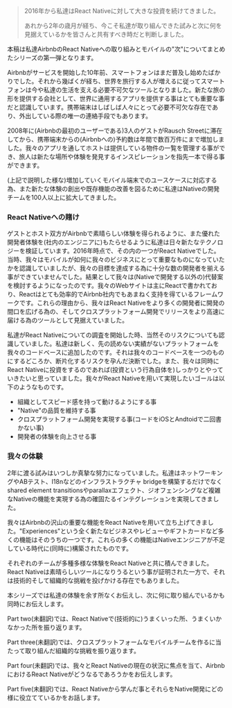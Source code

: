 > 2016年から私達はReact Nativeに対して大きな投資を続けてきました。
>
> あれから2年の歳月が経ち、今こそ私達が取り組んできた試みと次に何を見据えているかを皆さんと共有すべき時だと判断しました。

本稿は私達AirbnbのReact Nativeへの取り組みとモバイルの"次"についてまとめたシリーズの第一弾となります。

Airbnbがサービスを開始した10年前、スマートフォンはまだ普及し始めたばかりでした。それから幾ばくが経ち、世界を旅行する人が増えるに従ってスマートフォンは今や私達の生活を支える必要不可欠なツールとなりました。新たな旅の形を提供する会社として、世界に通用するアプリを提供する事はとても重要な事だと認識しています。携帯端末はしばしば人々にとって必要不可欠な存在であり、外出している際の唯一の連絡手段でもあります。

2008年に(Airbnbの最初のユーザーである)3人のゲストがRausch Streetに滞在してから、携帯端末からの(Airbnbへの)予約数は年間で数百万件にまで増加しました。我々のアプリを通してホストは提供している物件の一覧を管理する事ができ、旅人は新たな場所や体験を発見するインスピレーションを指先一本で得る事ができます。

(上記で説明した様な)増加していくモバイル端末でのユースケースに対応する為、また新たな体験の創出や既存機能の改善を図るために私達はNativeの開発チームを100人以上に拡大してきました。

### React Nativeへの賭け

ゲストとホスト双方がAirbnbで素晴らしい体験を得られるように、また優れた開発者体験を(社内のエンジニアに)もたらせるように私達は日々新たなテクノロジーを検証しています。2016年時点で、その内の一つがReact Nativeでした。当時、我々はモバイルが如何に我々のビジネスにとって重要なものになっていたかを認識していましたが、我々の目標を達成する為に十分な数の開発者を揃える事ができていませんでした。結果として我々は(Nativeで開発する以外の)代替案を検討するようになったのです。我々のWebサイトは主にReactで書かれており、Reactはとても効率的でAirbnb社内でもあまねく支持を得ているフレームワークです。これらの理由から、我々はReact Nativeをより多くの開発者に開発の間口を広げる為の、そしてクロスプラットフォーム開発でリリースをより高速に届ける為のツールとして見据えていました。

私達がReact Nativeについての調査を開始した時、当然そのリスクについても認識していました。私達は新しく、先の読めない実績がないプラットフォームを我々のコードベースに追加したのです。それは我々のコードベースを一つのものにするどころか、断片化するリスクを孕んだ決断でした。また、我々は同時にReact Nativeに投資をするのであれば(投資という行為自体を)しっかりとやっていきたいと思っていました。我々がReact Nativeを用いて実現したいゴールは以下のようなものです。

- 組織としてスピード感を持って動けるようにする事
- "Native"の品質を維持する事
- クロスプラットフォーム開発を実現する事(コードをiOSとAndtoidで二回書かない事)
- 開発者の体験を向上させる事

### 我々の体験

2年に渡る試みはいつしか真摯な努力になっていました。私達はネットワーキングやABテスト、I18nなどのインフラストラクチャ bridgeを構築するだけでなくshared element transitionsやparallaxエフェクト、ジオフェンシングなど複雑なNativeの機能を実現する為の確固たるインテグレーションを実現してきました。

我々はAirbnbの沢山の重要な機能をReact Nativeを用いて立ち上げてきました。"Experiences"という全く新たなビジネスやレビューやギフトカードなど多くの機能はそのうちの一つです。これらの多くの機能はNativeエンジニアが不足している時代に(同時に)構築されたものです。

それぞれのチームが多種多様な体験をReact Nativeと共に積んできました。React Nativeは素晴らしいツールになりうるという事が証明された一方で、それは技術的そして組織的な挑戦を投げかける存在でもありました。

本シリーズでは私達の体験を余す所なくお伝えし、次に何に取り組んでいるかも同時にお伝えします。

Part two(未翻訳)では、React Nativeで(技術的に)うまくいった所、うまくいかなかった所を振り返ります。

Part three(未翻訳)では、クロスプラットフォームなモバイルチームを作るに当たって取り組んだ組織的な挑戦を振り返ります。

Part four(未翻訳)では、我々とReact Nativeの現在の状況に焦点を当て、AirbnbにおけるReact Nativeがどうなるであろうかをお伝えします。

Part five(未翻訳)では、React Nativeから学んだ事とそれらをNative開発にどの様に役立てているかをお話します。
